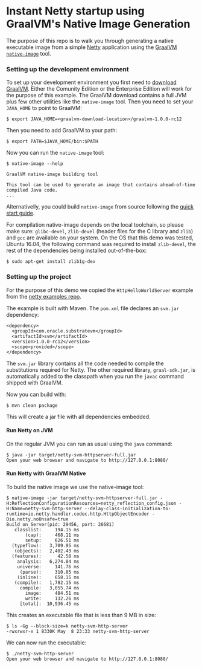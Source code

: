 # Instant Netty startup using GraalVM's Native Image Generation

The purpose of this repo is to walk you through generating a native executable image from a simple [Netty](http://netty.io/) application using the [GraalVM](http://graalvm.org/) [`native-image`](http://www.graalvm.org/docs/reference-manual/aot-compilation/) tool.

### Setting up the development environment

To set up your development environment you first need to [download GraalVM](http://www.graalvm.org/downloads/). Either the Comunity Edition or the Enterprise Edition will work for the purpose of this example. The GraalVM download contains a full JVM plus few other utilities like the `native-image` tool. Then you need to set your `JAVA_HOME` to point to GraalVM:
```
$ export JAVA_HOME=<graalvm-download-location>/graalvm-1.0.0-rc12
```

Then you need to add GraalVM to your path:
```
$ export PATH=$JAVA_HOME/bin:$PATH
```
 
Now you can run the `native-image` tool:
```
$ native-image --help

GraalVM native-image building tool

This tool can be used to generate an image that contains ahead-of-time compiled Java code.
...
```

Alternativelly, you could build `native-image` from source following the [quick start guide](https://github.com/oracle/graal/tree/master/substratevm#quick-start).

For compilation native-image depends on the local toolchain, so please make sure: `glibc-devel`, `zlib-devel` (header files for the C library and `zlib`) and `gcc` are available on your system. On the OS that this demo was tested, Ubuntu 16.04,  the following command was required to install `zlib-devel`, the rest of the dependencies being installed out-of-the-box:
```
$ sudo apt-get install zlib1g-dev
```

### Setting up the project

For the purpose of this demo we copied the `HttpHelloWorldServer` example from the [netty examples repo](https://github.com/netty/netty/tree/4.1/example/src/main/java/io/netty/example/http/helloworld).

The example is built with Maven. The `pom.xml` file declares an `svm.jar` dependency:
```
<dependency>
  <groupId>com.oracle.substratevm</groupId>
  <artifactId>svm</artifactId>
  <version>1.0.0-rc12</version>
  <scope>provided</scope>
</dependency>
```
The `svm.jar` library contains all the code needed to compile the substitutions required for Netty.
The other required library, `graal-sdk.jar`, is automatically added to the classpath when you run the `javac` command shipped with GraalVM.

Now you can build with:
```
$ mvn clean package
```
This will create a jar file with all dependencies embedded.

#### Run Netty on JVM

On the regular JVM you can run as usual using the `java` command:
```
$ java -jar target/netty-svm-httpserver-full.jar
Open your web browser and navigate to http://127.0.0.1:8080/
```

#### Run Netty with GraalVM Native

To build the native image we use the native-image tool:
```
$ native-image -jar target/netty-svm-httpserver-full.jar -H:ReflectionConfigurationResources=netty_reflection_config.json -H:Name=netty-svm-http-server --delay-class-initialization-to-runtime=io.netty.handler.codec.http.HttpObjectEncoder -Dio.netty.noUnsafe=true
Build on Server(pid: 29456, port: 26681)
   classlist:     194.15 ms
       (cap):     468.11 ms
       setup:     626.51 ms
  (typeflow):   3,709.95 ms
   (objects):   2,402.43 ms
  (features):      42.58 ms
    analysis:   6,274.84 ms
    universe:     141.76 ms
     (parse):     310.85 ms
    (inline):     658.15 ms
   (compile):   1,782.15 ms
     compile:   3,055.74 ms
       image:     484.51 ms
       write:     132.26 ms
     [total]:  10,936.45 ms
```
This creates an executable file that is less than 9 MB in size:
```
$ ls -Gg --block-size=k netty-svm-http-server
-rwxrwxr-x 1 8330K May  8 23:33 netty-svm-http-server
```
We can now run the executable:
```
$ ./netty-svm-http-server
Open your web browser and navigate to http://127.0.0.1:8080/
```
